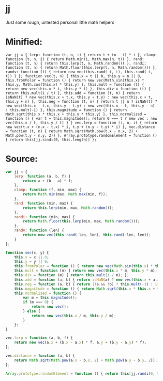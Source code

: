 # jj
Just some rough, untested personal little math helpers

# Minified:
`
var jj = { lerp: function (t, n, i) { return t + (n - t) * i }, clamp: function (t, n, i) { return Math.min(i, Math.max(n, t)) }, rand: function (t, n) { return this.lerp(t, n, Math.random()) }, randi: function (t, n) { return Math.floor(this.lerp(t, n, Math.random())) }, randv: function (t) { return new vec(this.rand(-t, t), this.rand(-t, t)) } }; function vec(t, n) { this.x = t || 0, this.y = n || 0, this.fromPolar = function () { return new vec(Math.sin(this.x) * this.y, Math.cos(this.x) * this.y) }, this.mult = function (t) { return new vec(this.x * t, this.y * t) }, this.div = function (t) { return this.mult(1 / t) }, this.add = function (t, n) { return isNaN(t) ? new vec(this.x + t.x, this.y + t.y) : new vec(this.x + t, this.y + n) }, this.neg = function (t, n) { return t || n ? isNaN(t) ? new vec(this.x - t.x, this.y - t.y) : new vec(this.x - t, this.y - n) : this.mult(-1) }, this.magnitude = function () { return Math.sqrt(this.x * this.x + this.y * this.y) }, this.normalized = function () { var t = this.magnitude(); return 0 === t ? new vec : new vec(this.x / t, this.y / t) } } vec.lerp = function (t, n, i) { return new vec(t.x + (n.x - t.x) * i, t.y + (n.y - t.y) * i) }, vec.distance = function (t, n) { return Math.sqrt(Math.pow(t.x - n.x, 2) + Math.pow(t.y - n.y, 2)) }, Array.prototype.randomElement = function () { return this[jj.randi(0, this.length)] };
`
# Source:
```js
var jj = {
    lerp: function (a, b, f) {
        return a + (b - a) * f;
    },
    clamp: function (f, min, max) {
        return Math.min(max, Math.max(min, f));
    },
    rand: function (min, max) {
        return this.lerp(min, max, Math.random());
    },
    randi: function (min, max) {
        return Math.floor(this.lerp(min, max, Math.random()));
    },
    randv: function (len) {
        return new vec(this.rand(-len, len), this.rand(-len, len));
    }
};

function vec(x, y) {
    this.x = x || 0;
    this.y = y || 0;
    this.fromPolar = function () { return new vec(Math.sin(this.x) * this.y, Math.cos(this.x) * this.y); };
    this.mult = function (m) { return new vec(this.x * m, this.y * m); };
    this.div = function (m) { return this.mult(1 / m); };
    this.add = function (a, b) { return isNaN(a) ? new vec(this.x + a.x, this.y + a.y) : new vec(this.x + a, this.y + b); };
    this.neg = function (a, b) { return (!a && !b) ? this.mult(-1) : isNaN(a) ? new vec(this.x - a.x, this.y - a.y) : new vec(this.x - a, this.y - b); };
    this.magnitude = function () { return Math.sqrt(this.x * this.x + this.y * this.y); };
    this.normalized = function () {
        var m = this.magnitude();
        if (m === 0) {
            return new vec();
        } else {
            return new vec(this.x / m, this.y / m);
        }
    };
}

vec.lerp = function (a, b, f) {
    return new vec(a.x + (b.x - a.x) * f, a.y + (b.y - a.y) * f);
};

vec.distance = function (a, b) {
    return Math.sqrt(Math.pow(a.x - b.x, 2) + Math.pow(a.y - b.y, 2));
};

Array.prototype.randomElement = function () { return this[jj.randi(0, this.length)]; };

```
